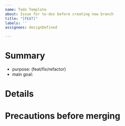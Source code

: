```yaml
---
name: Todo Template
about: Issue for to-dos before creating new branch
title: "[FEAT]"
labels: ''
assignees: designDefined

---
```


# Summary
- purpose: (feat/fix/refactor)
- main goal: 

# Details

# Precautions before merging
